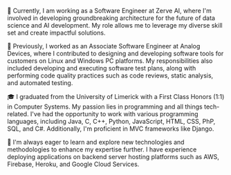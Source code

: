 🚀 Currently, I am working as a Software Engineer at Zerve AI, where I'm involved in developing groundbreaking architecture for the future of data science and AI development. My role allows me to leverage my diverse skill set and create impactful solutions.

💼 Previously, I worked as an Associate Software Engineer at Analog Devices, where I contributed to designing and developing software tools for customers on Linux and Windows PC platforms. My responsibilities also included developing and executing software test plans, along with performing code quality practices such as code reviews, static analysis, and automated testing.

🎓 I graduated from the University of Limerick with a First Class Honors (1:1) in Computer Systems. My passion lies in programming and all things tech-related. I've had the opportunity to work with various programming languages, including Java, C, C++, Python, JavaScript, HTML, CSS, PhP, SQL, and C#. Additionally, I'm proficient in MVC frameworks like Django.

🌱 I'm always eager to learn and explore new technologies and methodologies to enhance my expertise further. I have experience deploying applications on backend server hosting platforms such as AWS, Firebase, Heroku, and Google Cloud Services.

<!--
**oisbert/oisbert** is a ✨ _special_ ✨ repository because its `README.md` (this file) appears on your GitHub profile.

Here are some ideas to get you started:

- 🔭 I’m currently working on ...
- 🌱 I’m currently learning ...
- 👯 I’m looking to collaborate on ...
- 🤔 I’m looking for help with ...
- 💬 Ask me about ...
- 📫 How to reach me: ...
- 😄 Pronouns: ...
- ⚡ Fun fact: ...
-->
